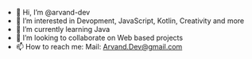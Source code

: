 - 👋 Hi, I’m @arvand-dev
- 👀 I’m interested in Devopment, JavaScript, Kotlin, Creativity and more
- 🌱 I’m currently learning Java
- 💞️ I’m looking to collaborate on Web based projects
- 📫 How to reach me: Mail: Arvand.Dev@gmail.com

<!---
arvand-dev/arvand-dev is a ✨ special ✨ repository because its `README.md` (this file) appears on your GitHub profile.
You can click the Preview link to take a look at your changes.
--->
